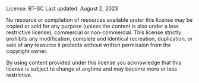 License: BT-SC
Last updated: August 2, 2023

No resource or compilation of resources available under this license may be copied or sold for any purpose (unless the content is also under a less restrictive license), commercial or non-commercial. This license strictly prohibits any modification, complete and identical recreation, duplication, or sale of any resource it protects without written permission from the copyright owner.

By using content provided under this license you acknowledge that this license is subject to change at anytime and may become more or less restrictive.
